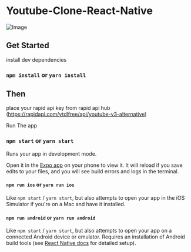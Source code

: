 # Youtube-Clone-React-Native

![Image](https://cdn.dribbble.com/userupload/6274634/file/original-f64faea21037b7e57b06457183804d07.png?compress=1&resize=1024x768)

## Get Started

install dev dependencies

### `npm install` or `yarn install`

## Then

place your rapid api key from rapid api hub (https://rapidapi.com/ytdlfree/api/youtube-v3-alternative)

Run The app

### `npm start` or `yarn start`

Runs your app in development mode.

Open it in the [Expo app](https://expo.io) on your phone to view it. It will reload if you save edits to your files, and you will see build errors and logs in the terminal.

#### `npm run ios` or `yarn run ios`

Like `npm start` / `yarn start`, but also attempts to open your app in the iOS Simulator if you're on a Mac and have it installed.

#### `npm run android` or `yarn run android`

Like `npm start` / `yarn start`, but also attempts to open your app on a connected Android device or emulator. Requires an installation of Android build tools (see [React Native docs](https://facebook.github.io/react-native/docs/getting-started.html) for detailed setup).
